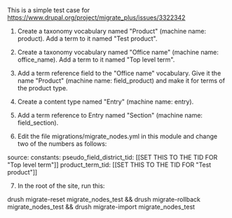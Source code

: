 This is a simple test case for https://www.drupal.org/project/migrate_plus/issues/3322342

1. Create a taxonomy vocabulary named "Product" (machine name: product). Add a term to it named "Test product".

2. Create a taxonomy vocabulary named "Office name" (machine name: office_name). Add a term to it named "Top level term".

3. Add a term reference field to the "Office name" vocabulary. Give it the name "Product" (machine name: field_product) and make it for terms of the product type.

4. Create a content type named "Entry" (machine name: entry).

5. Add a term reference to Entry named "Section" (machine name: field_section).

6. Edit the file migrations/migrate_nodes.yml in this module and change two of the numbers as follows:

source:
  constants:
    pseudo_field_district_tid: [[SET THIS TO THE TID FOR "Top level term"]]
    product_term_tid: [[SET THIS TO THE TID FOR "Test product"]]


7. In the root of the site, run this:

drush migrate-reset migrate_nodes_test && drush migrate-rollback migrate_nodes_test && drush migrate-import migrate_nodes_test
